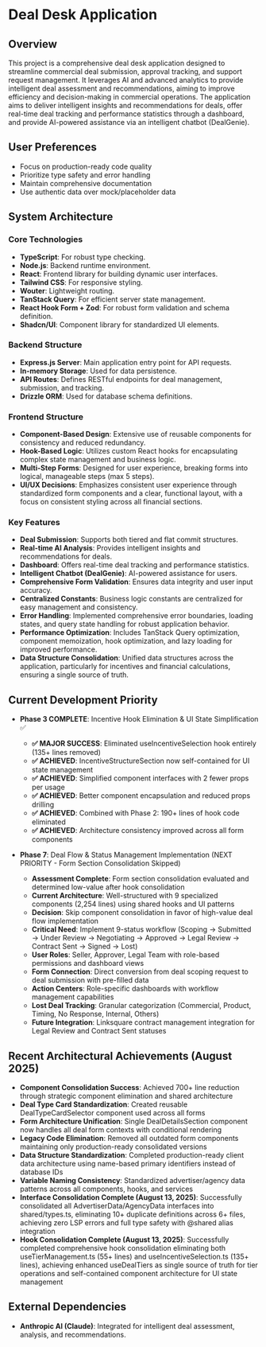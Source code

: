 # Deal Desk Application

## Overview
This project is a comprehensive deal desk application designed to streamline commercial deal submission, approval tracking, and support request management. It leverages AI and advanced analytics to provide intelligent deal assessment and recommendations, aiming to improve efficiency and decision-making in commercial operations. The application aims to deliver intelligent insights and recommendations for deals, offer real-time deal tracking and performance statistics through a dashboard, and provide AI-powered assistance via an intelligent chatbot (DealGenie).

## User Preferences
- Focus on production-ready code quality
- Prioritize type safety and error handling
- Maintain comprehensive documentation
- Use authentic data over mock/placeholder data

## System Architecture

### Core Technologies
- **TypeScript**: For robust type checking.
- **Node.js**: Backend runtime environment.
- **React**: Frontend library for building dynamic user interfaces.
- **Tailwind CSS**: For responsive styling.
- **Wouter**: Lightweight routing.
- **TanStack Query**: For efficient server state management.
- **React Hook Form + Zod**: For robust form validation and schema definition.
- **Shadcn/UI**: Component library for standardized UI elements.

### Backend Structure
- **Express.js Server**: Main application entry point for API requests.
- **In-memory Storage**: Used for data persistence.
- **API Routes**: Defines RESTful endpoints for deal management, submission, and tracking.
- **Drizzle ORM**: Used for database schema definitions.

### Frontend Structure
- **Component-Based Design**: Extensive use of reusable components for consistency and reduced redundancy.
- **Hook-Based Logic**: Utilizes custom React hooks for encapsulating complex state management and business logic.
- **Multi-Step Forms**: Designed for user experience, breaking forms into logical, manageable steps (max 5 steps).
- **UI/UX Decisions**: Emphasizes consistent user experience through standardized form components and a clear, functional layout, with a focus on consistent styling across all financial sections.

### Key Features
- **Deal Submission**: Supports both tiered and flat commit structures.
- **Real-time AI Analysis**: Provides intelligent insights and recommendations for deals.
- **Dashboard**: Offers real-time deal tracking and performance statistics.
- **Intelligent Chatbot (DealGenie)**: AI-powered assistance for users.
- **Comprehensive Form Validation**: Ensures data integrity and user input accuracy.
- **Centralized Constants**: Business logic constants are centralized for easy management and consistency.
- **Error Handling**: Implemented comprehensive error boundaries, loading states, and query state handling for robust application behavior.
- **Performance Optimization**: Includes TanStack Query optimization, component memoization, hook optimization, and lazy loading for improved performance.
- **Data Structure Consolidation**: Unified data structures across the application, particularly for incentives and financial calculations, ensuring a single source of truth.

## Current Development Priority
- **Phase 3 COMPLETE**: Incentive Hook Elimination & UI State Simplification ✅
  - **✅ MAJOR SUCCESS**: Eliminated useIncentiveSelection hook entirely (135+ lines removed)
  - **✅ ACHIEVED**: IncentiveStructureSection now self-contained for UI state management
  - **✅ ACHIEVED**: Simplified component interfaces with 2 fewer props per usage
  - **✅ ACHIEVED**: Better component encapsulation and reduced props drilling
  - **✅ ACHIEVED**: Combined with Phase 2: 190+ lines of hook code eliminated
  - **✅ ACHIEVED**: Architecture consistency improved across all form components

- **Phase 7**: Deal Flow & Status Management Implementation (NEXT PRIORITY - Form Section Consolidation Skipped)
  - **Assessment Complete**: Form section consolidation evaluated and determined low-value after hook consolidation
  - **Current Architecture**: Well-structured with 9 specialized components (2,254 lines) using shared hooks and UI patterns
  - **Decision**: Skip component consolidation in favor of high-value deal flow implementation
  - **Critical Need**: Implement 9-status workflow (Scoping → Submitted → Under Review → Negotiating → Approved → Legal Review → Contract Sent → Signed → Lost)
  - **User Roles**: Seller, Approver, Legal Team with role-based permissions and dashboard views
  - **Form Connection**: Direct conversion from deal scoping request to deal submission with pre-filled data
  - **Action Centers**: Role-specific dashboards with workflow management capabilities
  - **Lost Deal Tracking**: Granular categorization (Commercial, Product, Timing, No Response, Internal, Others)
  - **Future Integration**: Linksquare contract management integration for Legal Review and Contract Sent statuses

## Recent Architectural Achievements (August 2025)
- **Component Consolidation Success**: Achieved 700+ line reduction through strategic component elimination and shared architecture
- **Deal Type Card Standardization**: Created reusable DealTypeCardSelector component used across all forms
- **Form Architecture Unification**: Single DealDetailsSection component now handles all deal form contexts with conditional rendering
- **Legacy Code Elimination**: Removed all outdated form components maintaining only production-ready consolidated versions
- **Data Structure Standardization**: Completed production-ready client data architecture using name-based primary identifiers instead of database IDs
- **Variable Naming Consistency**: Standardized advertiser/agency data patterns across all components, hooks, and services
- **Interface Consolidation Complete (August 13, 2025)**: Successfully consolidated all AdvertiserData/AgencyData interfaces into shared/types.ts, eliminating 10+ duplicate definitions across 6+ files, achieving zero LSP errors and full type safety with @shared alias integration
- **Hook Consolidation Complete (August 13, 2025)**: Successfully completed comprehensive hook consolidation eliminating both useTierManagement.ts (55+ lines) and useIncentiveSelection.ts (135+ lines), achieving enhanced useDealTiers as single source of truth for tier operations and self-contained component architecture for UI state management

## External Dependencies
- **Anthropic AI (Claude)**: Integrated for intelligent deal assessment, analysis, and recommendations.